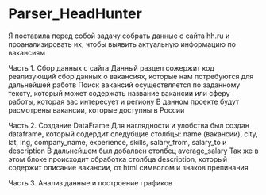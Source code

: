 # Parser_HeadHunter

Я поставила перед собой задачу собрать данные с сайта hh.ru  и проанализировать их, чтобы выявить актуальную информацию по вакансиям 

Часть 1. Сбор данных с сайта
Данный раздел сожержит код реализующий сбор данных о вакансиях, которые нам потребуются для дальнейшей работв
Поиск вакансий осуществляется по заданному тексту, который может содержать название вакансии или сферу работы, которая вас интересует и региону 
В данном проекте будут расмотрены вакансии, которые доступны в России

Часть 2. Создание DataFrame
Для наглядности и улобства был создан dataframe, который содердит следубщие столбцы: name (вакансии), city, lat, lng, company_name, experience, skills, salary_from, salary_to и description
В дальнейшем был добалвен столбец average_salary
Так же в этом блоке происходит обработка столбца description, который содержит описание вакансии, от html символом и знаков препинания 

Часть 3. Анализ данные и построение графиков






